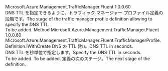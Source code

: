 <Type Name="IWithTtl" FullName="Microsoft.Azure.Management.TrafficManager.Fluent.TrafficManagerProfile.Definition.IWithTtl">
  <TypeSignature Language="C#" Value="public interface IWithTtl" />
  <TypeSignature Language="ILAsm" Value=".class public interface auto ansi abstract IWithTtl" />
  <TypeSignature Language="DocId" Value="T:Microsoft.Azure.Management.TrafficManager.Fluent.TrafficManagerProfile.Definition.IWithTtl" />
  <TypeSignature Language="VB.NET" Value="Public Interface IWithTtl" />
  <TypeSignature Language="F#" Value="type IWithTtl = interface" />
  <AssemblyInfo>
    <AssemblyName>Microsoft.Azure.Management.TrafficManager.Fluent</AssemblyName>
    <AssemblyVersion>1.0.0.60</AssemblyVersion>
  </AssemblyInfo>
  <Interfaces />
  <Docs>
    <summary>
            <span data-ttu-id="1e2ac-101">DNS TTL を指定できるように、トラフィック マネージャー プロファイル定義の段階です。</span><span class="sxs-lookup"><span data-stu-id="1e2ac-101">The stage of the traffic manager profile definition allowing to specify the DNS TTL.</span></span>
            </summary>
    <remarks>To be added.</remarks>
  </Docs>
  <Members>
    <Member MemberName="WithTimeToLive">
      <MemberSignature Language="C#" Value="public Microsoft.Azure.Management.TrafficManager.Fluent.TrafficManagerProfile.Definition.IWithCreate WithTimeToLive (int ttlInSeconds);" />
      <MemberSignature Language="ILAsm" Value=".method public hidebysig newslot virtual instance class Microsoft.Azure.Management.TrafficManager.Fluent.TrafficManagerProfile.Definition.IWithCreate WithTimeToLive(int32 ttlInSeconds) cil managed" />
      <MemberSignature Language="DocId" Value="M:Microsoft.Azure.Management.TrafficManager.Fluent.TrafficManagerProfile.Definition.IWithTtl.WithTimeToLive(System.Int32)" />
      <MemberSignature Language="VB.NET" Value="Public Function WithTimeToLive (ttlInSeconds As Integer) As IWithCreate" />
      <MemberSignature Language="F#" Value="abstract member WithTimeToLive : int -&gt; Microsoft.Azure.Management.TrafficManager.Fluent.TrafficManagerProfile.Definition.IWithCreate" Usage="iWithTtl.WithTimeToLive ttlInSeconds" />
      <MemberType>Method</MemberType>
      <AssemblyInfo>
        <AssemblyName>Microsoft.Azure.Management.TrafficManager.Fluent</AssemblyName>
        <AssemblyVersion>1.0.0.60</AssemblyVersion>
      </AssemblyInfo>
      <ReturnValue>
        <ReturnType>Microsoft.Azure.Management.TrafficManager.Fluent.TrafficManagerProfile.Definition.IWithCreate</ReturnType>
      </ReturnValue>
      <Parameters>
        <Parameter Name="ttlInSeconds" Type="System.Int32" />
      </Parameters>
      <Docs>
        <param name="ttlInSeconds"><span data-ttu-id="1e2ac-102">DNS の TTL (秒)。</span><span class="sxs-lookup"><span data-stu-id="1e2ac-102">DNS TTL in seconds.</span></span></param>
        <summary>
            <span data-ttu-id="1e2ac-103">DNS TTL を秒単位で指定します。</span><span class="sxs-lookup"><span data-stu-id="1e2ac-103">Specify the DNS TTL in seconds.</span></span>
            </summary>
        <returns>To be added.</returns>
        <remarks>To be added.</remarks>
        <return><span data-ttu-id="1e2ac-104">定義の次のステージ。</span><span class="sxs-lookup"><span data-stu-id="1e2ac-104">The next stage of the definition.</span></span></return>
      </Docs>
    </Member>
  </Members>
</Type>
